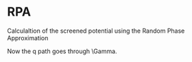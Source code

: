 # RPA
Calculaltion of the screened potential using the Random Phase Approximation

Now the q path goes through \Gamma.
